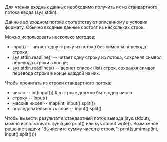 Для чтения входных данных необходимо получить их
из стандартного потока ввода (sys.stdin).

Данные во входном потоке соответствуют описанному
в условии формату. Обычно входные данные состоят
из нескольких строк.

Можно использовать несколько методов:
* input() -- читает одну строку из потока без символа
перевода строки;
* sys.stdin.readline() -- читает одну строку из потока,
сохраняя символ перевода строки в конце;
* sys.stdin.readlines() -- вернет список (list) строк,
сохраняя символ перевода строки в конце каждой из них.

Чтобы прочитать из строки стандартного потока:
* число -- int(input()) # в строке должно быть одно число
* строку -- input()
* массив чисел -- map(int, input().split())
* последовательность слов -- input().split()

Чтобы вывести результат в стандартный поток вывода (sys.stdout),
можно использовать функцию print() или sys.stdout.write().
Возможное решение задачи "Вычислите сумму чисел в строке":
print(sum(map(int, input().split())))